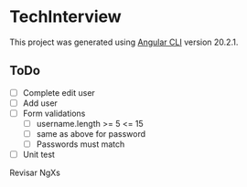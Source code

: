# TechInterview

This project was generated using [Angular CLI](https://github.com/angular/angular-cli) version 20.2.1.

## ToDo

- [ ] Complete edit user
- [ ] Add user
- [ ] Form validations
  - [ ] username.length >= 5 <= 15
  - [ ] same as above for password
  - [ ] Passwords must match
- [ ] Unit test

Revisar NgXs
